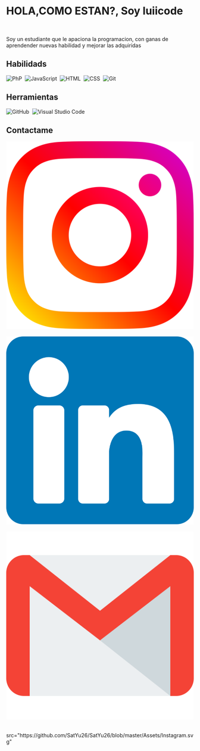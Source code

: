 <h1>HOLA,COMO ESTAN?, Soy luiicode</h1>
<br>

<p>Soy un estudiante que le apaciona la programacion, con ganas de aprendender nuevas habilidad y mejorar las adquiridas</p>



<h2>Habilidads</h2>

![PhP](https://img.shields.io/badge/PHP-777BB4?style=for-the-badge&logo=php&logoColor=white)&nbsp;
![JavaScript](https://img.shields.io/badge/JavaScript-F7DF1E?style=for-the-badge&logo=javascript&logoColor=black)&nbsp;
![HTML](https://img.shields.io/badge/HTML5-E34F26?style=for-the-badge&logo=html5&logoColor=white)&nbsp;
![CSS](https://img.shields.io/badge/CSS3-1572B6?style=for-the-badge&logo=css3&logoColor=white)&nbsp;
![Git](https://img.shields.io/badge/git-%23F05033.svg?style=for-the-badge&logo=git&logoColor=white)&nbsp;

<h2>Herramientas</h2>

![GitHub](https://img.shields.io/badge/github-%23121011.svg?style=for-the-badge&logo=github&logoColor=white)&nbsp;
![Visual Studio Code](https://img.shields.io/badge/Visual%20Studio%20Code-0078d7.svg?style=for-the-badge&logo=visual-studio-code&logoColor=white)&nbsp;

<h2>Contactame</h2>

![INSTAGRAM](https://github.com/SatYu26/SatYu26/blob/master/Assets/Instagram.svg)&nbsp;
![LINKEDIN](https://github.com/SatYu26/SatYu26/blob/master/Assets/Linkedin.svg)&nbsp;
![GMAIL](https://github.com/SatYu26/SatYu26/blob/master/Assets/Gmail.svg)&nbsp;

<div class="intagram">
  src="https://github.com/SatYu26/SatYu26/blob/master/Assets/Instagram.svg"
</div>
